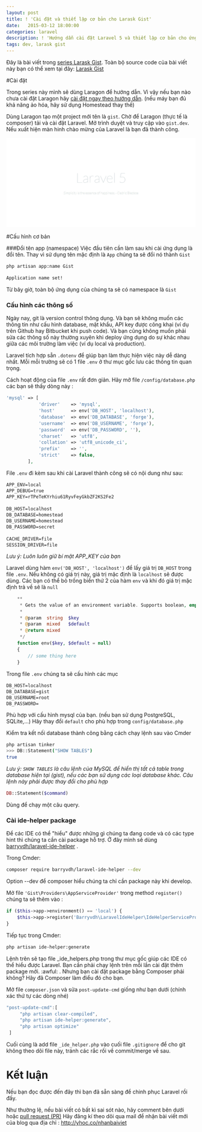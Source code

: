 ```yaml
---
layout: post
title: ! 'Cài đặt và thiết lập cơ bản cho Larask Gist'
date:   2015-03-12 18:00:00
categories: laravel
description: ! 'Hướng dẫn cài đặt Laravel 5 và thiết lập cơ bản cho ứng dụng'
tags: dev, larask gist
---
```


Đây là bài viết trong [series Larask Gist](/gioi-thieu-series-larask-gist/). 
Toàn bộ source code của bài viết này bạn có thể xem tại đây: [Larask Gist](https://github.com/Larask/gist/)

#Cài đặt

Trong series này mình sẽ dùng Laragon để hướng dẫn. Vì vậy nếu bạn nào chưa cài đặt Laragon hãy [cài đặt ngay theo hướng dẫn](/laragon-cai-dat-laravel-trong-mot-phut/). (nếu máy bạn đủ khả năng ảo hóa, hãy sử dụng Homestead thay thế)

Dùng Laragon tạo một project mới tên là `gist`. Chờ để Laragon (thực tế là composer) tải và cài đặt Laravel. Mở trình duyệt và truy cập vào `gist.dev`. Nếu xuất hiện màn hinh chào mừng của Laravel là bạn đã thành công.

![Welcome to Laravel](/assets/article_images/2015-12-03-larask-gist-cai-dat-va-cau-hinh-co-ban/welcome-laravel.jpg)

#Cấu hình cơ bản


###Đổi tên app (namespace)
Việc đầu tiên cần làm sau khi cài ứng dụng là đổi tên. Thay vì sử dụng tên mặc định là `App` chúng ta sẽ đổi nó thành `Gist`

```bash
php artisan app:name Gist
```

```bash
Application name set!
```

Từ bây giờ, toàn bộ ứng dụng của chúng ta sẽ có namespace là `Gist`

### Cấu hình các thông số

Ngày nay, git là version control thông dụng. Và bạn sẽ không muốn các thông tin như cấu hình database, mật khẩu, API key được công khai (ví dụ trên Github hay Bitbucket khi push code). Và bạn cũng không muốn phải sửa các thông số này thường xuyên khi deploy ứng dụng do sự khác nhau giữa các môi trường làm việc (ví dụ local và production).

Laravel tích hợp sẵn `.dotenv` để giúp bạn làm thực hiện việc này dễ dàng nhất. Mỗi mỗi trường sẽ có 1 file `.env` ở thư mục gốc lưu các thông tin quan trọng. 

Cách hoạt động của file `.env` rất đơn giản. Hãy mở file `/config/database.php` các bạn sẽ thấy dòng này :

```php
'mysql' => [
			'driver'    => 'mysql',
			'host'      => env('DB_HOST', 'localhost'),
			'database'  => env('DB_DATABASE', 'forge'),
			'username'  => env('DB_USERNAME', 'forge'),
			'password'  => env('DB_PASSWORD', ''),
			'charset'   => 'utf8',
			'collation' => 'utf8_unicode_ci',
			'prefix'    => '',
			'strict'    => false,
		],
```

File `.env` đi kèm sau khi cài Laravel thành công sẽ có nội dung như sau:

```
APP_ENV=local
APP_DEBUG=true
APP_KEY=rTPeTeKYrhiu61RyvFeyGkbZF2KS2Fe2

DB_HOST=localhost
DB_DATABASE=homestead
DB_USERNAME=homestead
DB_PASSWORD=secret

CACHE_DRIVER=file
SESSION_DRIVER=file
```

*Lưu ý: Luôn luôn giữ bí mật APP_KEY của bạn*

Laravel dùng hàm `env('DB_HOST', 'localhost')` để lấy giá trị `DB_HOST` trong file `.env`. Nếu không có giá trị này,  giá trị mặc định là `localhost` sẽ được dùng. Các bạn có thể bỏ trống biến thứ 2 của hàm `env` và khi đó giá trị mặc định trả về sẽ là `null`

```php
	**
	 * Gets the value of an environment variable. Supports boolean, empty and null.
	 *
	 * @param  string  $key
	 * @param  mixed   $default
	 * @return mixed
	 */
	function env($key, $default = null)
	{
		// some thing here
	}
```

Trong file `.env` chúng ta sẽ cấu hình các mục 

```
DB_HOST=localhost
DB_DATABASE=gist
DB_USERNAME=root
DB_PASSWORD=
```

Phù hợp với cấu hình mysql của bạn. (nếu bạn sử dụng PostgreSQL, SQLite,...) Hãy thay đổi `default` cho phù hợp trong `config/database.php`

Kiểm tra kết nối database thành công bằng cách chạy lệnh sau vào Cmder

```bash
php artisan tinker
>>> DB::Statement("SHOW TABLES")
true
```

*Lưu ý: `SHOW TABLES` là câu lệnh của MySQL để hiển thị tất cả table trong database hiện tại (gist), nếu các bạn sử dụng các loại database khác. Câu lệnh này phải được thay đổi cho phù hợp*

```php
DB::Statement($command)
```
Dùng để chạy một câu query.

### Cài ide-helper package

Để các IDE có thể "hiểu" được những gì chúng ta đang code và có các type hint thì chúng ta cần cài package hỗ trợ. Ở đây mình sẽ dùng [barryvdh/laravel-ide-helper](https://github.com/barryvdh/laravel-ide-helper) . 

Trong Cmder: 

```bash
composer require barryvdh/laravel-ide-helper --dev
```
Option --dev để composer hiểu chúng ta chỉ cần package này khi develop.

Mở file `'Gist\Providers\AppServiceProvider'` trong method `register()` chúng ta sẽ thêm vào :

```php
if ($this->app->environment() == 'local') {
	$this->app->register('Barryvdh\LaravelIdeHelper\IdeHelperServiceProvider');
}
```

Tiếp tục trong Cmder:

```bash
php artisan ide-helper:generate
```

Lệnh trên sẽ tạo file _ide_helpers.php trong thư mục gốc giúp các IDE có thể hiểu được Laravel.  Bạn cần phải chạy lệnh trên mỗi lần cài đặt thêm package mới. :awful: .  Nhưng bạn cài đặt package bằng Composer phải không? Hãy đã Composer làm điểu đó cho bạn.

Mở file `composer.json` và sửa `post-update-cmd` giống như bạn dưới (chính xác thứ tự các dòng nhé)

```javascript
"post-update-cmd":[
     "php artisan clear-compiled",
     "php artisan ide-helper:generate",
     "php artisan optimize"
 ]
```

Cuối cùng là add file `_ide_helper.php` vào cuối file `.gitignore`  để cho git không theo dõi file này, tránh các rắc rối về commit/merge về sau.

# Kết luận

Nếu bạn đọc được đến đây thì bạn đã sẵn sàng để chinh phục Laravel rồi đấy.

Như thường lệ, nếu bài viết có bất kì sai sót nào, hãy comment bên dưới hoặc [pull request (PR)](https://github.com/thangngoc89/thangngoc89.github.io/blob/master/_posts/2015-03-12-larask-gist-cai-dat-va-cau-hinh-co-ban.markdown)
Hãy đăng kí theo dõi qua mail để nhận bài viết mới của blog qua địa chỉ : http://yhoc.co/nhanbaiviet